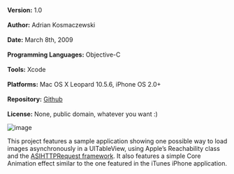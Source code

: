 **Version:** 1.0<br/>\
**Author:** Adrian Kosmaczewski<br/>\
**Date:** March 8th, 2009<br/>\
**Programming Languages:** Objective-C<br/>\
**Tools:** Xcode<br/>\
**Platforms:** Mac OS X Leopard 10.5.6, iPhone OS 2.0+<br/>\
**Repository:**
<a href="http://github.com/akosma/async-uitableview/">Github</a><br/>\
**License:** None, public domain, whatever you want :)<br/>

![image](http://kosmaczewski.net/wp-content/uploads/2009/03/asynctable-161x300.png)

This project features a sample application showing one possible way to
load images asynchronously in a UITableView, using Apple’s Reachability
class and the
<a href="http://allseeing-i.com/ASIHTTPRequest">ASIHTTPRequest
framework</a>. It also features a simple Core Animation effect similar
to the one featured in the iTunes iPhone application.
